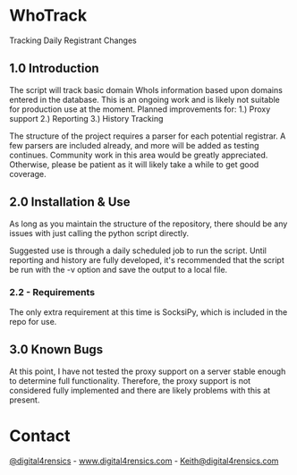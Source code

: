 WhoTrack
========

Tracking Daily Registrant Changes

## 1.0 Introduction

The script will track basic domain WhoIs information based upon domains entered in the database.
This is an ongoing work and is likely not suitable for production use at the moment.
Planned improvements for: 1.) Proxy support 2.) Reporting 3.) History Tracking

The structure of the project requires a parser for each potential registrar. A few parsers are included
already, and more will be added as testing continues. Community work in this area would be greatly
appreciated. Otherwise, please be patient as it will likely take a while to get good coverage.

## 2.0 Installation & Use

As long as you maintain the structure of the repository, there should be any issues with just calling
the python script directly.

Suggested use is through a daily scheduled job to run the script. Until reporting and history are
fully developed, it's recommended that the script be run with the -v option and save the output to
a local file.

### 2.2 - Requirements
The only extra requirement at this time is SocksiPy, which is included in the repo for use.

## 3.0 Known Bugs

At this point, I have not tested the proxy support on a server stable enough to determine
full functionality. Therefore, the proxy support is not considered fully implemented and
there are likely problems with this at present.

# Contact

[@digital4rensics](https://twitter.com/Digital4rensics) - www.digital4rensics.com - Keith@digital4rensics.com